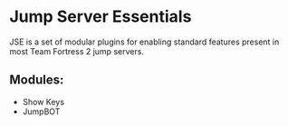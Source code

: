 # Jump Server Essentials

JSE is a set of modular plugins for enabling standard features present in most Team Fortress 2 jump servers.

## Modules:
* Show Keys
* JumpBOT
